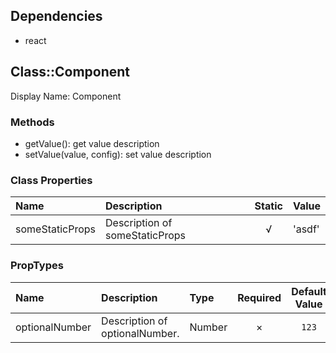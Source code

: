 ## Dependencies

* react


## Class::Component

Display Name: Component

### Methods

* getValue(): get value description
* setValue(value, config): set value description

### Class Properties

| Name | Description | Static | Value |
| :--- | :----- | :--: | :--- |
| someStaticProps | Description of someStaticProps | √ | 'asdf' |

### PropTypes

| Name | Description | Type | Required | Default Value |
| :--- | :----- | :--- | :---: | :---: |
| optionalNumber | Description of optionalNumber. | Number | × | `123` |
